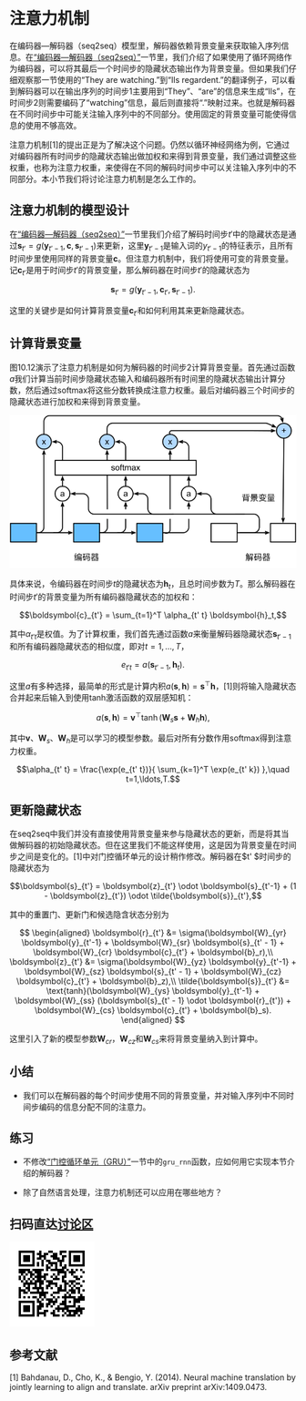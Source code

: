 # 注意力机制

在编码器—解码器（seq2seq）模型里，解码器依赖背景变量来获取输入序列信息。在[“编码器—解码器（seq2seq）”](seq2seq.md)一节里，我们介绍了如果使用了循环网络作为编码器，可以将其最后一个时间步的隐藏状态输出作为背景变量。但如果我们仔细观察那一节使用的“They are watching.”到“Ils regardent.”的翻译例子，可以看到解码器可以在输出序列的时间步1主要用到“They”、“are”的信息来生成“Ils”，在时间步2则需要编码了“watching”信息，最后则直接将“.”映射过来。也就是解码器在不同时间步中可能关注输入序列中的不同部分。使用固定的背景变量可能使得信息的使用不够高效。

注意力机制[1]的提出正是为了解决这个问题。仍然以循环神经网络为例，它通过对编码器所有时间步的隐藏状态输出做加权和来得到背景变量，我们通过调整这些权重，也称为注意力权重，来使得在不同的解码时间步中可以关注输入序列中的不同部分。本小节我们将讨论注意力机制是怎么工作的。

## 注意力机制的模型设计


在[“编码器—解码器（seq2seq）”](seq2seq.md)一节里我们介绍了解码时间步$t'$中的隐藏状态是通过$\boldsymbol{s}_{t'} = g(\boldsymbol{y}_{t'-1}, \boldsymbol{c}, \boldsymbol{s}_{t'-1})$来更新，这里$\boldsymbol{y}_{t'-1}$是输入词的$y_{t'-1}$的特征表示，且所有时间步里使用同样的背景变量$\boldsymbol{c}$。但注意力机制中，我们将使用可变的背景变量。记$\boldsymbol{c}_{t'}$是用于时间步$t'$的背景变量，那么解码器在时间步$t'$的隐藏状态为

$$\boldsymbol{s}_{t'} = g(\boldsymbol{y}_{t'-1}, \boldsymbol{c}_{t'}, \boldsymbol{s}_{t'-1}).$$

这里的关键步是如何计算背景变量$\boldsymbol{c}_{t'}$和如何利用其来更新隐藏状态。


## 计算背景变量

图10.12演示了注意力机制是如何为解码器的时间步2计算背景变量。首先通过函数$a$我们计算当前时间步隐藏状态输入和编码器所有时间里的隐藏状态输出计算分数，然后通过softmax将这些分数转换成注意力权重。最后对编码器三个时间步的隐藏状态进行加权和来得到背景变量。

![应用在seq2seq上的注意力机制。](../img/attention.svg)


具体来说，令编码器在时间步$t$的隐藏状态为$\boldsymbol{h}_t$，且总时间步数为$T$。那么解码器在时间步$t'$的背景变量为所有编码器隐藏状态的加权和：

$$\boldsymbol{c}_{t'} = \sum_{t=1}^T \alpha_{t' t} \boldsymbol{h}_t,$$

其中$\alpha_{t' t}$是权值。为了计算权重，我们首先通过函数$a$来衡量解码器隐藏状态$\boldsymbol{s}_{t' - 1}$和所有编码器隐藏状态的相似度，即对$t=1,\ldots,T$，

$$e_{t' t} = a(\boldsymbol{s}_{t' - 1}, \boldsymbol{h}_t).$$

这里$a$有多种选择，最简单的形式是计算内积$a(\boldsymbol{s}, \boldsymbol{h})=\boldsymbol{s}^\top \boldsymbol{h}$，[1]则将输入隐藏状态合并起来后输入到使用tanh激活函数的双层感知机：

$$a(\boldsymbol{s}, \boldsymbol{h}) = \boldsymbol{v}^\top \tanh(\boldsymbol{W}_s \boldsymbol{s} + \boldsymbol{W}_h \boldsymbol{h}),$$

其中$\boldsymbol{v}$、$\boldsymbol{W}_s$、$\boldsymbol{W}_h$是可以学习的模型参数。最后对所有分数作用softmax得到注意力权重。

$$\alpha_{t' t} = \frac{\exp(e_{t' t})}{ \sum_{k=1}^T \exp(e_{t' k}) },\quad t=1,\ldots,T.$$

## 更新隐藏状态

在seq2seq中我们并没有直接使用背景变量来参与隐藏状态的更新，而是将其当做解码器的初始隐藏状态。但在这里我们不能这样使用，这是因为背景变量在时间步之间是变化的。[1]中对门控循环单元的设计稍作修改。解码器在$t' $时间步的隐藏状态为

$$\boldsymbol{s}_{t'} = \boldsymbol{z}_{t'} \odot \boldsymbol{s}_{t'-1}  + (1 - \boldsymbol{z}_{t'}) \odot \tilde{\boldsymbol{s}}_{t'},$$

其中的重置门、更新门和候选隐含状态分别为


$$
\begin{aligned}
\boldsymbol{r}_{t'} &= \sigma(\boldsymbol{W}_{yr} \boldsymbol{y}_{t'-1} + \boldsymbol{W}_{sr} \boldsymbol{s}_{t' - 1} + \boldsymbol{W}_{cr} \boldsymbol{c}_{t'} + \boldsymbol{b}_r),\\
\boldsymbol{z}_{t'} &= \sigma(\boldsymbol{W}_{yz} \boldsymbol{y}_{t'-1} + \boldsymbol{W}_{sz} \boldsymbol{s}_{t' - 1} + \boldsymbol{W}_{cz} \boldsymbol{c}_{t'} + \boldsymbol{b}_z),\\
\tilde{\boldsymbol{s}}_{t'} &= \text{tanh}(\boldsymbol{W}_{ys} \boldsymbol{y}_{t'-1} + \boldsymbol{W}_{ss} (\boldsymbol{s}_{t' - 1} \odot \boldsymbol{r}_{t'}) + \boldsymbol{W}_{cs} \boldsymbol{c}_{t'} + \boldsymbol{b}_s).
\end{aligned}
$$

这里引入了新的模型参数$\boldsymbol{W}_{cr}$，$\boldsymbol{W}_{cz}$和$\boldsymbol{W}_{cs}$来将背景变量纳入到计算中。

## 小结

* 我们可以在解码器的每个时间步使用不同的背景变量，并对输入序列中不同时间步编码的信息分配不同的注意力。

## 练习

* 不修改[“门控循环单元（GRU）”](../chapter_recurrent-neural-networks/gru.md)一节中的`gru_rnn`函数，应如何用它实现本节介绍的解码器？

* 除了自然语言处理，注意力机制还可以应用在哪些地方？

## 扫码直达[讨论区](https://discuss.gluon.ai/t/topic/6759)

![](../img/qr_attention.svg)


## 参考文献

[1] Bahdanau, D., Cho, K., & Bengio, Y. (2014). Neural machine translation by jointly learning to align and translate. arXiv preprint arXiv:1409.0473.
